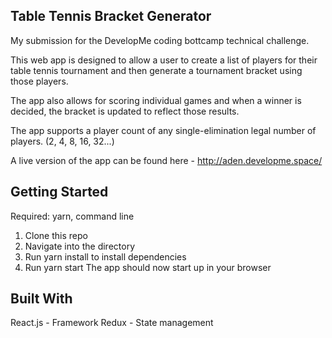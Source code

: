 ## Table Tennis Bracket Generator

My submission for the DevelopMe coding bottcamp technical challenge.

This web app is designed to allow a user to create a list of players for their table tennis tournament and then generate a tournament bracket using those players.

The app also allows for scoring individual games and when a winner is decided, the bracket is updated to reflect those results.

The app supports a player count of any single-elimination legal number of players. (2, 4, 8, 16, 32...)

A live version of the app can be found here - http://aden.developme.space/

## Getting Started
Required: yarn, command line

1. Clone this repo
2. Navigate into the directory
3. Run yarn install to install dependencies
4. Run yarn start
The app should now start up in your browser

## Built With
React.js - Framework
Redux - State management